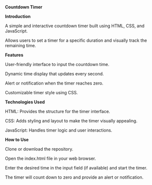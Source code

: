 **Countdown Timer**

**Introduction**

A simple and interactive countdown timer built using HTML, CSS, and JavaScript.

Allows users to set a timer for a specific duration and visually track the remaining time.

**Features**

User-friendly interface to input the countdown time.

Dynamic time display that updates every second.

Alert or notification when the timer reaches zero.

Customizable timer style using CSS.

**Technologies Used**

HTML: Provides the structure for the timer interface.

CSS: Adds styling and layout to make the timer visually appealing.

JavaScript: Handles timer logic and user interactions.

**How to Use**

Clone or download the repository.

Open the index.html file in your web browser.

Enter the desired time in the input field (if available) and start the timer.

The timer will count down to zero and provide an alert or notification.

